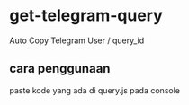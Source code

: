 # get-telegram-query
Auto Copy Telegram User / query_id

## cara penggunaan
paste kode yang ada di query.js pada console
